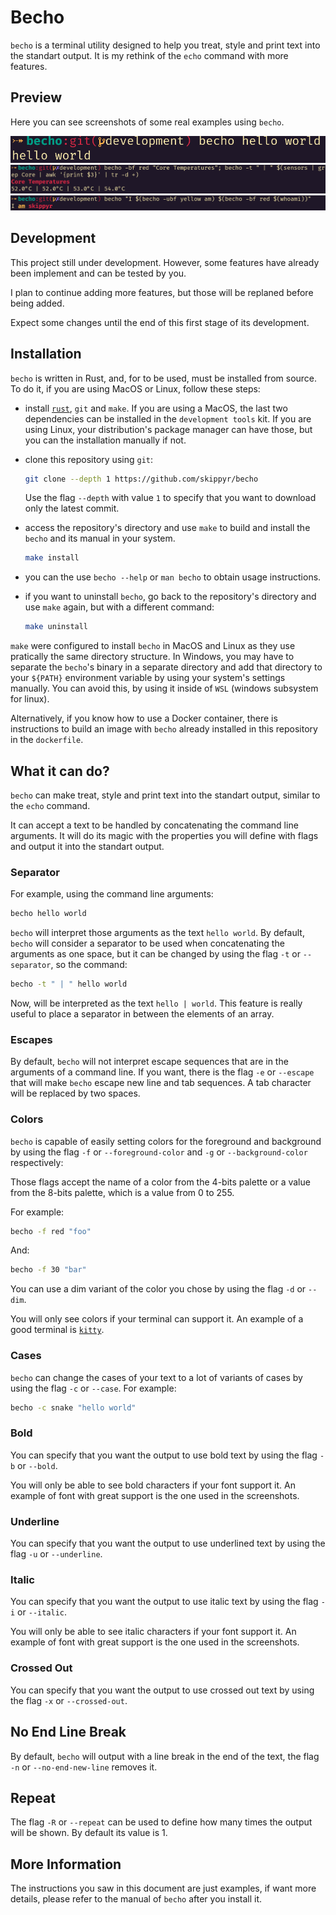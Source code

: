# Becho

`becho` is a terminal utility designed to help you treat, style and print text
into the standart output. It is my rethink of the `echo` command with more
features.


## Preview

Here you can see screenshots of some real examples using `becho`.

![](preview/preview_0.png)
![](preview/preview_1.png)
![](preview/preview_2.png)


## Development

This project still under development. However, some features have already been
implement and can be tested by you.

I plan to continue adding more features, but those will be replaned before being
added.

Expect some changes until the end of this first stage of its development.

## Installation

`becho` is written in Rust, and, for to be used, must be installed from source.
To do it, if you are using MacOS or Linux, follow these steps:

  + install [`rust`](https://www.rust-lang.org), `git` and `make`. If you
    are using a MacOS, the last two dependencies can be installed in the
    `development tools` kit. If you are using Linux, your distribution's package
    manager can have those, but you can the installation manually if not.
  + clone this repository using `git`:

    ```bash
    git clone --depth 1 https://github.com/skippyr/becho
    ```

    Use the flag `--depth` with value `1` to specify that you want to download
    only the latest commit.
  + access the repository's directory and use `make` to build and install
    the `becho` and its manual in your system.

    ```bash
    make install
    ```
  + you can the use `becho --help` or `man becho` to obtain usage instructions.
  + if you want to uninstall `becho`, go back to the repository's directory
    and use `make` again, but with a different command:

    ```bash
    make uninstall
    ```

`make` were configured to install `becho` in MacOS and Linux as they use
pratically the same directory structure. In Windows, you may have to separate
the `becho`'s binary in a separate directory and add that directory to your
`${PATH}` environment variable by using your system's settings manually. You
can avoid this, by using it inside of `WSL` (windows subsystem for linux).

Alternatively, if you know how to use a Docker container, there is instructions
to build an image with `becho` already installed in this repository in the
`dockerfile`.

## What it can do?

`becho` can make treat, style and print text into the standart output, similar
to the `echo` command.

It can accept a text to be handled by concatenating the command line arguments.
It will do its magic with the properties you will define with flags and output
it into the standart output.


### Separator

For example, using the command line arguments:

```bash
becho hello world
```

`becho` will interpret those arguments as the text `hello world`. By default,
`becho` will consider a separator to be used when concatenating the arguments
as one space, but it can be changed by using the flag `-t` or `--separator`, so
the command:

```bash
becho -t " | " hello world
```

Now, will be interpreted as the text `hello | world`. This feature
is really useful to place a separator in between the elements of an array.


### Escapes

By default, `becho` will not interpret escape sequences that are in the
arguments of a command line. If you want, there is the flag `-e` or `--escape`
that will make `becho` escape new line and tab sequences. A tab character will
be replaced by two spaces.


### Colors

`becho` is capable of easily setting colors for the foreground and background
by using the flag `-f` or `--foreground-color` and `-g` or `--background-color`
respectively:

Those flags accept the name of a color from the 4-bits palette or a value
from the 8-bits palette, which is a value from 0 to 255.

For example:

```bash
becho -f red "foo"
```

And:

```bash
becho -f 30 "bar"
```

You can use a dim variant of the color you chose by using the flag `-d` or
`--dim`.

You will only see colors if your terminal can support it. An example of a
good terminal is [`kitty`](https://github.com/kovidgoyal/kitty).

### Cases

`becho` can change the cases of your text to a lot of variants of cases by
using the flag `-c` or `--case`. For example:

```bash
becho -c snake "hello world"
```

### Bold

You can specify that you want the output to use bold text by using the
flag `-b` or `--bold`.

You will only be able to see bold characters if your font support it. An example
of font with great support is the one used in the screenshots.

### Underline

You can specify that you want the output to use underlined text by using the
flag `-u` or `--underline`.

### Italic

You can specify that you want the output to use italic text by using the
flag `-i` or `--italic`.

You will only be able to see italic characters if your font support it. An
example of font with great support is the one used in the screenshots.

### Crossed Out

You can specify that you want the output to use crossed out text by using the
flag `-x` or `--crossed-out`.


## No End Line Break

By default, `becho` will output with a line break in the end
of the text, the flag `-n` or `--no-end-new-line` removes it.

## Repeat

The flag `-R` or `--repeat` can be used to define how many times the
output will be shown. By default its value is 1.


## More Information

The instructions you saw in this document are just examples, if want more
details, please refer to the manual of `becho` after you install it.
